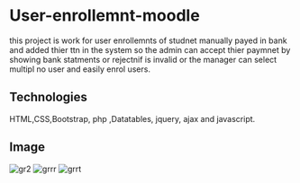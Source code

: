 # User-enrollemnt-moodle
this project is work for user enrollemnts of studnet manually payed in bank and added thier ttn in the system so the admin can accept thier paymnet by showing bank statments or rejectnif is invalid or the manager can select multipl no user and easily enrol users.
## Technologies
HTML,CSS,Bootstrap, php ,Datatables, jquery, ajax and javascript.
## Image
![gr2](https://github.com/user-attachments/assets/21c519dd-534b-4cc2-b8e1-4efec803cd27)
![grrr](https://github.com/user-attachments/assets/da406c20-a46c-41c2-b282-eeabcfbd943f)
![grrt](https://github.com/user-attachments/assets/b95bf2b1-4d11-4aff-bf20-c1deeb6f337c)

